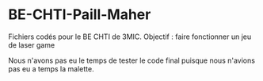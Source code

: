 # BE-CHTI-Paill-Maher
Fichiers codés pour le BE CHTI de 3MIC. Objectif : faire fonctionner un jeu de laser game

Nous n'avons pas eu le temps de tester le code final puisque nous n'avions pas eu a temps la malette.

